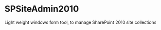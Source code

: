 SPSiteAdmin2010
===============

Light weight windows form tool, to manage SharePoint 2010 site collections
